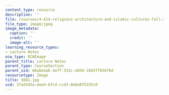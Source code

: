 ```yaml
---
content_type: resource
description: ''
file: /courses/4-614-religious-architecture-and-islamic-cultures-fall-2002/37ad3d5aeee4bfcdccd38e6a0f5335c0_5041.jpg
file_type: image/jpeg
image_metadata:
  caption: ''
  credit: ''
  image-alt: ''
learning_resource_types:
- Lecture Notes
ocw_type: OCWImage
parent_title: Lecture Notes
parent_type: CourseSection
parent_uid: 68abeaab-4eff-532c-e858-18d3ffb567bd
resourcetype: Image
title: 5041.jpg
uid: 37ad3d5a-eee4-bfcd-ccd3-8e6a0f5335c0
---
```


